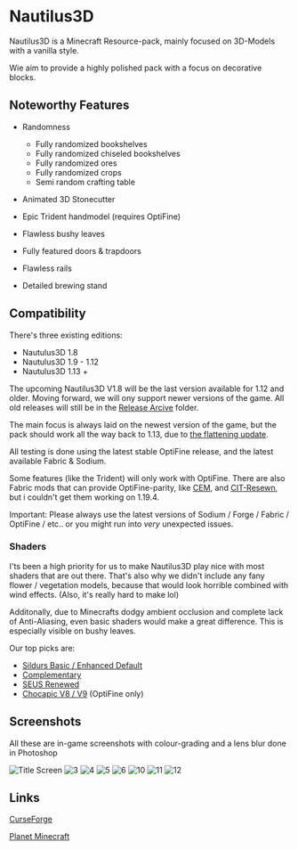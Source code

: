 # Nautilus3D


Nautilus3D is a Minecraft Resource-pack, mainly focused on 3D-Models with a vanilla style.

Wie aim to provide a highly polished pack with a focus on decorative blocks.


## Noteworthy Features

- Randomness
  - Fully randomized bookshelves
  - Fully randomized chiseled bookshelves
  - Fully randomized ores
  - Fully randomized crops
  - Semi random crafting table

- Animated 3D Stonecutter
- Epic Trident handmodel (requires OptiFine)
- Flawless bushy leaves
- Fully featured doors & trapdoors
- Flawless rails
- Detailed brewing stand


## Compatibility
There's three existing editions:

- Nautulus3D 1.8
- Nautulus3D 1.9 - 1.12
- Nautulus3D 1.13 +

The upcoming Nautilus3D V1.8 will be the last version available for 1.12 and older. Moving forward, we will ony support newer versions of the game. All old releases will still be in the [Release Arcive](https://github.com/FabianMPunkt/Nautilus3D/tree/main/Release%20Archive) folder.

The main focus is always laid on the newest version of the game, but the pack should work all the way back to 1.13, due to [the flattening update](https://minecraft.fandom.com/wiki/Java_Edition_1.13/Flattening).

All testing is done using the latest stable OptiFine release, and the latest available Fabric & Sodium.

Some features (like the Trident) will only work with OptiFine.
There are also Fabric mods that can provide OptiFine-parity, like [CEM](https://modrinth.com/mod/cem), and [CIT-Resewn](https://modrinth.com/mod/cit-resewn), but i couldn't get them working on 1.19.4.

Important: Please always use the latest versions of Sodium / Forge / Fabric / OptiFine / etc.. or you might run into _very_ unexpected issues.

### Shaders
I'ts been a high priority for us to make Nautilus3D play nice with most shaders that are out there. That's also why we didn't include any fany flower / vegetation models, because that would look horrible combined with wind effects. (Also, it's really hard to make lol)

Additonally, due to Minecrafts dodgy ambient occlusion and complete lack of Anti-Aliasing, even basic shaders would make a great difference.
This is especially visible on bushy leaves.

Our top picks are:
- [Sildurs Basic / Enhanced Default](https://sildurs-shaders.github.io/downloads/)
- [Complementary](https://www.curseforge.com/minecraft/customization/complementary-shaders)
- [SEUS Renewed](https://www.sonicether.com/seus/)
- [Chocapic V8 / V9](https://www.curseforge.com/minecraft/customization/chocapic13-shaders) (OptiFine only)

## Screenshots
All these are in-game screenshots with colour-grading and a lens blur done in Photoshop

![Title Screen](https://user-images.githubusercontent.com/78741736/142738126-cf701b92-71d7-4eed-b71f-bfd9cd2e1c65.png)
![3](https://user-images.githubusercontent.com/78741736/226165116-3cd3647c-916e-4ea8-91df-71b2cf7d9a3d.png)
![4](https://user-images.githubusercontent.com/78741736/142762253-a50cda3e-3b89-4631-80a9-a6646032166a.png)
![5](https://user-images.githubusercontent.com/78741736/142762256-462120e8-2dbd-4b60-a898-07e7f4577811.png)
![6](https://user-images.githubusercontent.com/78741736/142762258-d2e8e90d-220d-43f5-be9d-ec338e9957f6.png)
![10](https://user-images.githubusercontent.com/78741736/142762260-f23ff6a8-6e7b-4f63-ad67-11ca3868188f.png)
![11](https://user-images.githubusercontent.com/78741736/142762261-bc316b61-31ec-4dd8-8e47-46d2cae86287.png)
![12](https://user-images.githubusercontent.com/78741736/142762263-9241488f-0e4b-4adf-b53f-21ac0ef23299.png)


## Links


[CurseForge](https://www.curseforge.com/minecraft/texture-packs/nautilus3d)

[Planet Minecraft](https://www.planetminecraft.com/texture-pack/nautilus-pack-3d/)


